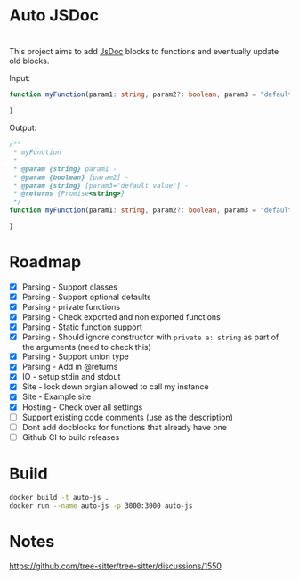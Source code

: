 # Auto JSDoc

#

This project aims to add [JsDoc](https://jsdoc.app/) blocks to functions and eventually update old blocks.

Input:
```ts
function myFunction(param1: string, param2?: boolean, param3 = "default value"): Promise<string> {

}
```

Output:
```ts
/**
 * myFunction
 *
 * @param {string} param1 - 
 * @param {boolean} [param2] - 
 * @param {string} [param3="default value"] - 
 * @returns {Promise<string>}
 */
function myFunction(param1: string, param2?: boolean, param3 = "default value"): Promise<string> {

}
```

# Roadmap
* [X] Parsing - Support classes
* [X] Parsing - Support optional defaults
* [X] Parsing - private functions
* [X] Parsing - Check exported and non exported functions
* [X] Parsing - Static function support
* [X] Parsing - Should ignore constructor with `private a: string` as part of the arguments (need to check this)
* [X] Parsing - Support union type
* [X] Parsing - Add in @returns
* [X] IO - setup stdin and stdout
* [X] Site - lock down orgian allowed to call my instance
* [X] Site - Example site
* [X] Hosting - Check over all settings
* [ ] Support existing code comments (use as the description)
* [ ] Dont add docblocks for functions that already have one
* [ ] Github CI to build releases

# Build

```bash
docker build -t auto-js .
docker run --name auto-js -p 3000:3000 auto-js
```

# Notes
https://github.com/tree-sitter/tree-sitter/discussions/1550
